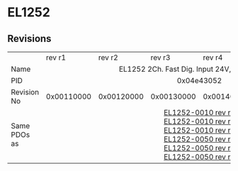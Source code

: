 # EL1252

## Revisions
<table>
<tr>
<td></td>
<td>rev r1</td>
<td>rev r2</td>
<td>rev r3</td>
<td>rev r4</td>
<td>rev r5</td>
<td>rev r6</td>
</tr>
<tr>
<td>Name</td>
<td colspan=6 align="center">EL1252 2Ch. Fast Dig. Input 24V, 1µs, DC Latch</td>
</tr>
<tr>
<td>PID</td>
<td colspan=6 align="center">0x04e43052</td>
</tr>
<tr>
<td>Revision No</td>
<td>0x00110000</td>
<td>0x00120000</td>
<td>0x00130000</td>
<td>0x00140000</td>
<td>0x00150000</td>
<td>0x00160000</td>
</tr>
<tr>
<td>Same PDOs as</td>
<td></td>
<td colspan=4 align="center"><a href="EL1252-0010.md">EL1252-0010 rev r3</a><br/><a href="EL1252-0010.md">EL1252-0010 rev r4</a><br/><a href="EL1252-0010.md">EL1252-0010 rev r5</a><br/><a href="EL1252-0050.md">EL1252-0050 rev r0</a><br/><a href="EL1252-0050.md">EL1252-0050 rev r1</a><br/><a href="EL1252-0050.md">EL1252-0050 rev r2</a></td>
<td></td>
</tr>
</table>
